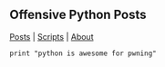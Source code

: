 ## Offensive Python Posts
[Posts](posts/index.md) | [Scripts](scripts/index.md) | [About](about.md)

~~~~{.python}
print "python is awesome for pwning"
~~~~
